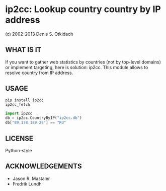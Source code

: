 # ip2cc: Lookup country country by IP address

(c) 2002-2013 Denis S. Otkidach

## WHAT IS IT

If you want to gather web statistics by countries (not by top-level
domains) or implement targeting, here is solution: ip2cc.  This module
allows to resolve country from IP address.

## USAGE

```
pip install ip2cc
ip2cc_fetch
```

```python
import ip2cc
db = ip2cc.CountryByIP("ip2cc.db")
db["89.178.189.23"] == "RU"
```

## LICENSE

Python-style

## ACKNOWLEDGEMENTS

* Jason R. Mastaler
* Fredrik Lundh
